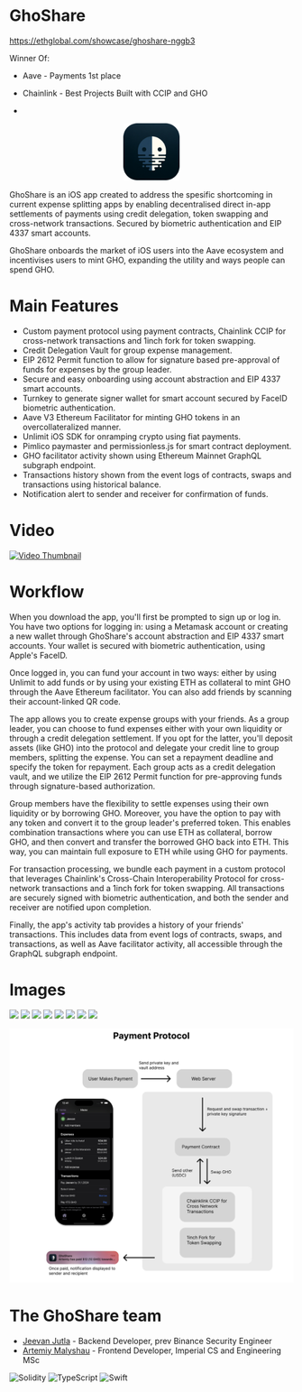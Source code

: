 # GhoShare
https://ethglobal.com/showcase/ghoshare-nggb3

Winner Of:
- Aave - Payments 1st place
- Chainlink - Best Projects Built with CCIP and GHO

- 
<p align="center">
  <img src="ghoshareimg.png" alt="Ghoshare Image" width="20%" height="auto"/>
</p>

GhoShare is an iOS app created to address the spesific shortcoming in current expense splitting apps by enabling decentralised direct in-app settlements of payments using credit delegation, token swapping and cross-network transactions. Secured by biometric authentication and EIP 4337 smart accounts.

GhoShare onboards the market of iOS users into the Aave ecosystem and incentivises users to mint GHO, expanding the utility and ways people can spend GHO.


# Main Features
- Custom payment protocol using payment contracts, Chainlink CCIP for cross-network transactions and 1inch fork for token swapping.
- Credit Delegation Vault for group expense management.
- EIP 2612 Permit function to allow for signature based pre-approval of funds for expenses by the group leader.
- Secure and easy onboarding using account abstraction and EIP 4337 smart accounts.
- Turnkey to generate signer wallet for smart account secured by FaceID biometric authentication.
- Aave V3 Ethereum Facilitator for minting GHO tokens in an overcollateralized manner.
- Unlimit iOS SDK for onramping crypto using fiat payments.
- Pimlico paymaster and permissionless.js for smart contract deployment.
- GHO facilitator activity shown using Ethereum Mainnet GraphQL subgraph endpoint.
- Transactions history shown from the event logs of contracts, swaps and transactions using historical balance.
- Notification alert to sender and receiver for confirmation of funds.

# Video

[![Video Thumbnail](https://img.youtube.com/vi/peU-QWqdiw8/maxresdefault.jpg)](https://youtu.be/peU-QWqdiw8)


# Workflow
When you download the app, you'll first be prompted to sign up or log in. You have two options for logging in: using a Metamask account or creating a new wallet through GhoShare's account abstraction and EIP 4337 smart accounts. Your wallet is secured with biometric authentication, using Apple's FaceID.

Once logged in, you can fund your account in two ways: either by using Unlimit to add funds or by using your existing ETH as collateral to mint GHO through the Aave Ethereum facilitator. You can also add friends by scanning their account-linked QR code.

The app allows you to create expense groups with your friends. As a group leader, you can choose to fund expenses either with your own liquidity or through a credit delegation settlement. If you opt for the latter, you'll deposit assets (like GHO) into the protocol and delegate your credit line to group members, splitting the expense. You can set a repayment deadline and specify the token for repayment. Each group acts as a credit delegation vault, and we utilize the EIP 2612 Permit function for pre-approving funds through signature-based authorization.

Group members have the flexibility to settle expenses using their own liquidity or by borrowing GHO. Moreover, you have the option to pay with any token and convert it to the group leader's preferred token. This enables combination transactions where you can use ETH as collateral, borrow GHO, and then convert and transfer the borrowed GHO back into ETH. This way, you can maintain full exposure to ETH while using GHO for payments.

For transaction processing, we bundle each payment in a custom protocol that leverages Chainlink's Cross-Chain Interoperability Protocol for cross-network transactions and a 1inch fork for token swapping. All transactions are securely signed with biometric authentication, and both the sender and receiver are notified upon completion.

Finally, the app's activity tab provides a history of your friends' transactions. This includes data from event logs of contracts, swaps, and transactions, as well as Aave facilitator activity, all accessible through the GraphQL subgraph endpoint.


# Images
<img src=https://github.com/nkoorty/lfgho/assets/80065244/a3b22562-43d1-483f-ac95-c510334f8af8 width=12%>
<img src=https://github.com/nkoorty/lfgho/assets/80065244/183f4099-1d29-47d4-a9ef-2d6baced3723 width=12%>
<img src=https://github.com/nkoorty/lfgho/assets/80065244/8a210690-05a2-498a-8238-7d975762d0e7 width=12%>
<img src=https://github.com/nkoorty/lfgho/assets/80065244/0a486b77-0571-4212-a8f4-26f06b90c2bb width=12%>
<img src=https://github.com/nkoorty/lfgho/assets/80065244/b64b5472-1e6b-4612-94bb-ddcdd9bf0996 width=12%>
<img src=https://github.com/nkoorty/lfgho/assets/80065244/4cae5575-5be2-46a7-9a5f-846665297621 width=12%>
<img src=https://github.com/nkoorty/lfgho/assets/80065244/56d43240-7a83-4fef-a4f7-161d19b0e59f width=12%>
<img src=https://github.com/nkoorty/lfgho/assets/80065244/61c29197-1a2d-40a2-8ca4-ea39cf97e6d0 width=12%>




<p align="center">
  <img src="PaymentProtocol.png" alt="Payment Image" height="auto"/>
</p>



# The GhoShare team
- [Jeevan Jutla](https://www.linkedin.com/in/jeevan-jutla/) - Backend Developer, prev Binance Security Engineer
- [Artemiy Malyshau](https://www.linkedin.com/in/artemiy-malyshau/) - Frontend Developer, Imperial CS and Engineering MSc 


 ![Solidity](https://img.shields.io/badge/Solidity-%23363636.svg?style=for-the-badge&logo=solidity&logoColor=white)
 ![TypeScript](https://img.shields.io/badge/typescript-%23007ACC.svg?style=for-the-badge&logo=typescript&logoColor=white)
 ![Swift](https://img.shields.io/badge/swift-F54A2A?style=for-the-badge&logo=swift&logoColor=white)

